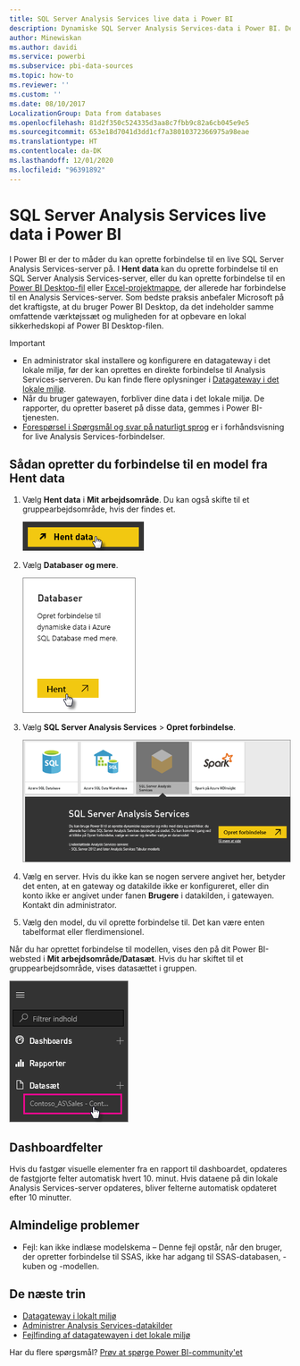```yaml
---
title: SQL Server Analysis Services live data i Power BI
description: Dynamiske SQL Server Analysis Services-data i Power BI. Dette gøres via en datakilde, som blev konfigureret for en virksomhedsgateway.
author: Minewiskan
ms.author: davidi
ms.service: powerbi
ms.subservice: pbi-data-sources
ms.topic: how-to
ms.reviewer: ''
ms.custom: ''
ms.date: 08/10/2017
LocalizationGroup: Data from databases
ms.openlocfilehash: 81d2f350c524335d3aa8c7fbb9c82a6cb045e9e5
ms.sourcegitcommit: 653e18d7041d3dd1cf7a38010372366975a98eae
ms.translationtype: HT
ms.contentlocale: da-DK
ms.lasthandoff: 12/01/2020
ms.locfileid: "96391892"
---
```

# <a name="sql-server-analysis-services-live-data-in-power-bi"></a>SQL Server Analysis Services live data i Power BI

I Power BI er der to måder du kan oprette forbindelse til en live SQL Server Analysis Services-server på. I **Hent data** kan du oprette forbindelse til en SQL Server Analysis Services-server, eller du kan oprette forbindelse til en [Power BI Desktop-fil](service-desktop-files.md) eller [Excel-projektmappe](service-excel-workbook-files.md), der allerede har forbindelse til en Analysis Services-server. Som bedste praksis anbefaler Microsoft på det kraftigste, at du bruger Power BI Desktop, da det indeholder samme omfattende værktøjssæt og muligheden for at opbevare en lokal sikkerhedskopi af Power BI Desktop-filen.

>[!IMPORTANT]
> * En administrator skal installere og konfigurere en datagateway i det lokale miljø, før der kan oprettes en direkte forbindelse til Analysis Services-serveren. Du kan finde flere oplysninger i [Datagateway i det lokale miljø](service-gateway-onprem.md).
> * Når du bruger gatewayen, forbliver dine data i det lokale miljø.  De rapporter, du opretter baseret på disse data, gemmes i Power BI-tjenesten. 
> * [Forespørsel i Spørgsmål og svar på naturligt sprog](../create-reports/service-q-and-a-direct-query.md) er i forhåndsvisning for live Analysis Services-forbindelser.

## <a name="to-connect-to-a-model-from-get-data"></a>Sådan opretter du forbindelse til en model fra Hent data

1. Vælg **Hent data** i **Mit arbejdsområde**. Du kan også skifte til et gruppearbejdsområde, hvis der findes et.

   ![Opret forbindelse til knappen Hent data](media/sql-server-analysis-services-tabular-data/connecttoas_getdatabutton.png)

2. Vælg **Databaser og mere**.

   ![Opret forbindelse til Hent data 1](media/sql-server-analysis-services-tabular-data/connecttoas_getdata_1.png)

3. Vælg **SQL Server Analysis Services** > **Opret forbindelse**.

   ![Opret forbindelse til Hent data 2](media/sql-server-analysis-services-tabular-data/connecttoas_getdata_2.png)

4. Vælg en server. Hvis du ikke kan se nogen servere angivet her, betyder det enten, at en gateway og datakilde ikke er konfigureret, eller din konto ikke er angivet under fanen **Brugere** i datakilden, i gatewayen. Kontakt din administrator.

5. Vælg den model, du vil oprette forbindelse til. Det kan være enten tabelformat eller flerdimensionel.

Når du har oprettet forbindelse til modellen, vises den på dit Power BI-websted i **Mit arbejdsområde/Datasæt**. Hvis du har skiftet til et gruppearbejdsområde, vises datasættet i gruppen.

![Opret forbindelse til datasæt](media/sql-server-analysis-services-tabular-data/connecttoas_dataset_5.png)

## <a name="dashboard-tiles"></a>Dashboardfelter

Hvis du fastgør visuelle elementer fra en rapport til dashboardet, opdateres de fastgjorte felter automatisk hvert 10. minut. Hvis dataene på din lokale Analysis Services-server opdateres, bliver felterne automatisk opdateret efter 10 minutter.

## <a name="common-issues"></a>Almindelige problemer

* Fejl: kan ikke indlæse modelskema – Denne fejl opstår, når den bruger, der opretter forbindelse til SSAS, ikke har adgang til SSAS-databasen, -kuben og -modellen.

## <a name="next-steps"></a>De næste trin

* [Datagateway i lokalt miljø](service-gateway-onprem.md)  
* [Administrer Analysis Services-datakilder](service-gateway-enterprise-manage-ssas.md)  
* [Fejlfinding af datagatewayen i det lokale miljø](service-gateway-onprem-tshoot.md)  

Har du flere spørgsmål? [Prøv at spørge Power BI-community'et](https://community.powerbi.com/)

